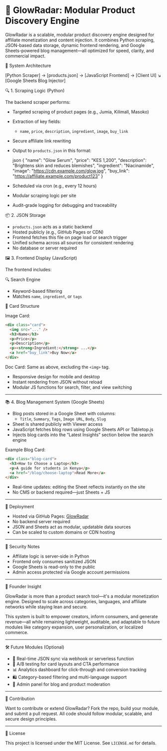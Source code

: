 
# 🌟 GlowRadar: Modular Product Discovery Engine

GlowRadar is a scalable, modular product discovery engine designed for affiliate monetization and content injection. It combines Python scraping, JSON-based data storage, dynamic frontend rendering, and Google Sheets-powered blog management—all optimized for speed, clarity, and commercial impact.


🧱 System Architecture


[Python Scraper] → [products.json] → [JavaScript Frontend] → [Client UI]
                             ↘
                      [Google Sheets Blog Injector]


 🔍 1. Scraping Logic (Python)

The backend scraper performs:

- Targeted scraping of product pages (e.g., Jumia, Kilimall, Masoko)
- Extraction of key fields:
  - `name`, `price`, `description`, `ingredient`, `image`, `buy_link`
- Secure affiliate link rewriting
- Output to `products.json` in this format:

  json
{
  "name": "Glow Serum",
  "price": "KES 1,200",
  "description": "Brightens skin and reduces blemishes",
  "ingredient": "Niacinamide",
  "image": "https://cdn.example.com/glow.jpg",
  "buy_link": "https://affiliate.example.com/product123"
}


- Scheduled via cron (e.g., every 12 hours)
- Modular scraping logic per site
- Audit-grade logging for debugging and traceability



 📦 2. JSON Storage

- `products.json` acts as a static backend
- Hosted publicly (e.g., GitHub Pages or CDN)
- Frontend fetches this file on page load or search trigger
- Unified schema across all sources for consistent rendering
- No database or server required



 🖼️ 3. Frontend Display (JavaScript)

The frontend includes:

 🔍 Search Engine
- Keyword-based filtering
- Matches `name`, `ingredient`, or `tags`

🧠 Card Structure

Image Card:
```html
<div class="card">
  <img src="..." />
  <h3>Name</h3>
  <p>Price</p>
  <p>Description</p>
  <p><strong>Ingredient:</strong> ...</p>
  <a href="buy_link">Buy Now</a>
</div>
```

Doc Card: Same as above, excluding the `<img>` tag.

- Responsive design for mobile and desktop
- Instant rendering from JSON without reload
- Modular JS functions for search, filter, and view switching

---

 📚 4. Blog Management System (Google Sheets)

- Blog posts stored in a Google Sheet with columns:
  - `Title`, `Summary`, `Tags`, `Image URL`, `Body`, `Slug`
- Sheet is shared publicly with Viewer access
- JavaScript fetches blog rows using Google Sheets API or Tabletop.js
- Injects blog cards into the “Latest Insights” section below the search engine

Example Blog Card:
```html
<div class="blog-card">
  <h3>How to Choose a Laptop</h3>
  <p>A guide for students in Kenya</p>
  <a href="/blog/choose-laptop">Read More</a>
</div>
```

- Real-time updates: editing the Sheet reflects instantly on the site
- No CMS or backend required—just Sheets + JS

---

🚀 Deployment

- Hosted via GitHub Pages: [GlowRadar](https://simon-cloud-tech.github.io/glowradar/)
- No backend server required
- JSON and Sheets act as modular, updatable data sources
- Can be scaled to custom domains or CDN hosting

---

🔐 Security Notes

- Affiliate logic is server-side in Python
- Frontend only consumes sanitized JSON
- Google Sheets is read-only to the public
- Admin access protected via Google account permissions

---

🧠 Founder Insight

GlowRadar is more than a product search tool—it's a modular monetization engine. Designed to scale across categories, languages, and affiliate networks while staying lean and secure.

This system is built to empower creators, inform consumers, and generate revenue—all while remaining lightweight, auditable, and adaptable to future modules like category expansion, user personalization, or localized commerce.

---

🛠️ Future Modules (Optional)

- 🔄 Real-time JSON sync via webhook or serverless function
- 🧪 A/B testing for card layouts and CTA performance
- 📊 Analytics dashboard for click-through and conversion tracking
- 🛍️ Category-based filtering and multi-language support
- 🔐 Admin panel for blog and product moderation

---
🤝 Contribution

Want to contribute or extend GlowRadar? Fork the repo, build your module, and submit a pull request. All code should follow modular, scalable, and secure design principles.

---

 📄 License

This project is licensed under the MIT License. See `LICENSE.md` for details.

